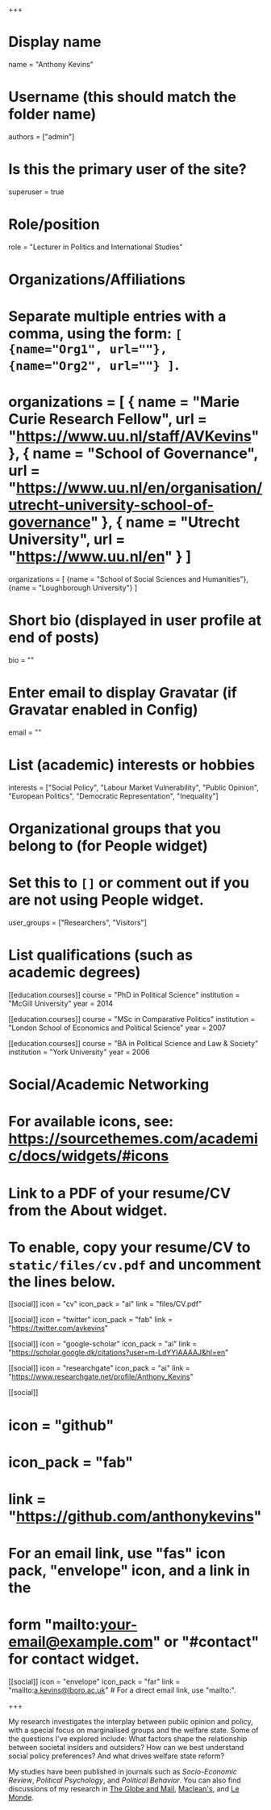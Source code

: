 +++
# Display name
name = "Anthony Kevins"

# Username (this should match the folder name)
authors = ["admin"]

# Is this the primary user of the site?
superuser = true

# Role/position
role = "Lecturer in Politics and International Studies"

# Organizations/Affiliations
#   Separate multiple entries with a comma, using the form: `[ {name="Org1", url=""}, {name="Org2", url=""} ]`.
# organizations = [ { name = "Marie Curie Research Fellow", url = "https://www.uu.nl/staff/AVKevins" },  { name = "School of Governance", url = "https://www.uu.nl/en/organisation/utrecht-university-school-of-governance" }, { name = "Utrecht University", url = "https://www.uu.nl/en" } ]
organizations = [ {name = "School of Social Sciences and Humanities"}, {name = "Loughborough University"} ]


# Short bio (displayed in user profile at end of posts)
bio = ""

# Enter email to display Gravatar (if Gravatar enabled in Config)
email = ""

# List (academic) interests or hobbies
interests = ["Social Policy", "Labour Market Vulnerability", "Public Opinion", "European Politics", "Democratic Representation", "Inequality"]

# Organizational groups that you belong to (for People widget)
#   Set this to `[]` or comment out if you are not using People widget.
user_groups = ["Researchers", "Visitors"]

# List qualifications (such as academic degrees)
 [[education.courses]]
  course = "PhD in Political Science"
  institution = "McGill University"
  year = 2014

 [[education.courses]]
  course = "MSc in Comparative Politics"
  institution = "London School of Economics and Political Science"
  year = 2007

 [[education.courses]]
  course = "BA in Political Science and Law & Society"
  institution = "York University"
  year = 2006

# Social/Academic Networking
# For available icons, see: https://sourcethemes.com/academic/docs/widgets/#icons

# Link to a PDF of your resume/CV from the About widget.
# To enable, copy your resume/CV to `static/files/cv.pdf` and uncomment the lines below.
[[social]]
 icon = "cv"
 icon_pack = "ai"
 link = "files/CV.pdf"
 
[[social]]
  icon = "twitter"
  icon_pack = "fab"
  link = "https://twitter.com/avkevins"

[[social]]
  icon = "google-scholar"
  icon_pack = "ai"
  link = "https://scholar.google.dk/citations?user=m-LdYYIAAAAJ&hl=en"

[[social]]
  icon = "researchgate"
  icon_pack = "ai"
  link = "https://www.researchgate.net/profile/Anthony_Kevins"
  
[[social]]
#  icon = "github"
#  icon_pack = "fab"
#  link = "https://github.com/anthonykevins"

#   For an email link, use "fas" icon pack, "envelope" icon, and a link in the
#   form "mailto:your-email@example.com" or "#contact" for contact widget.

[[social]]
  icon = "envelope"
  icon_pack = "far"
  link = "mailto:a.kevins@lboro.ac.uk"  # For a direct email link, use "mailto:".

+++

My research investigates the interplay between public opinion and policy, with a special focus on marginalised groups and the welfare state. Some of the questions I've explored include: What factors shape the relationship between societal insiders and outsiders? How can we best understand social policy preferences? And what drives welfare state reform?

My studies have been published in journals such as _Socio-Economic Review_,  _Political Psychology_, and _Political Behavior_. You can also find discussions of my research in [The Globe and Mail](https://www.theglobeandmail.com/opinion/big-tent-politics-is-now-all-but-dead/article24944734/), [Maclean's](https://www.macleans.ca/politics/this-is-whats-wrong-with-canadas-right/), and [Le Monde](https://www.lemonde.fr/idees/article/2019/03/22/nous-demandons-des-programmes-sociaux-moins-genereux-lorsque-nos-revenus-diminuent_5439877_3232.html).
